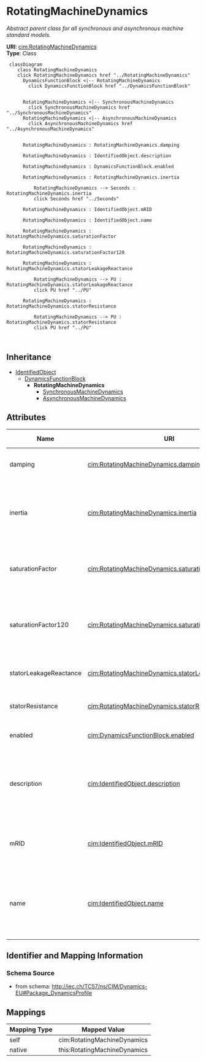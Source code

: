 # RotatingMachineDynamics


_Abstract parent class for all synchronous and asynchronous machine standard models._





**URI**: [cim:RotatingMachineDynamics](http://iec.ch/TC57/CIM100#RotatingMachineDynamics)<br />
**Type**: Class




```mermaid
 classDiagram
    class RotatingMachineDynamics
    click RotatingMachineDynamics href "../RotatingMachineDynamics"
      DynamicsFunctionBlock <|-- RotatingMachineDynamics
        click DynamicsFunctionBlock href "../DynamicsFunctionBlock"
      

      RotatingMachineDynamics <|-- SynchronousMachineDynamics
        click SynchronousMachineDynamics href "../SynchronousMachineDynamics"
      RotatingMachineDynamics <|-- AsynchronousMachineDynamics
        click AsynchronousMachineDynamics href "../AsynchronousMachineDynamics"
      
      
      RotatingMachineDynamics : RotatingMachineDynamics.damping
        
      RotatingMachineDynamics : IdentifiedObject.description
        
      RotatingMachineDynamics : DynamicsFunctionBlock.enabled
        
      RotatingMachineDynamics : RotatingMachineDynamics.inertia
        
          RotatingMachineDynamics --> Seconds : RotatingMachineDynamics.inertia
          click Seconds href "../Seconds"
        
      RotatingMachineDynamics : IdentifiedObject.mRID
        
      RotatingMachineDynamics : IdentifiedObject.name
        
      RotatingMachineDynamics : RotatingMachineDynamics.saturationFactor
        
      RotatingMachineDynamics : RotatingMachineDynamics.saturationFactor120
        
      RotatingMachineDynamics : RotatingMachineDynamics.statorLeakageReactance
        
          RotatingMachineDynamics --> PU : RotatingMachineDynamics.statorLeakageReactance
          click PU href "../PU"
        
      RotatingMachineDynamics : RotatingMachineDynamics.statorResistance
        
          RotatingMachineDynamics --> PU : RotatingMachineDynamics.statorResistance
          click PU href "../PU"
        
      
```





## Inheritance
* [IdentifiedObject](IdentifiedObject.md)
    * [DynamicsFunctionBlock](DynamicsFunctionBlock.md)
        * **RotatingMachineDynamics**
            * [SynchronousMachineDynamics](SynchronousMachineDynamics.md)
            * [AsynchronousMachineDynamics](AsynchronousMachineDynamics.md)



## Attributes


| Name | URI | Cardinality and Range | Description | Inheritance |
| ---  | --- | --- | --- | --- |
| damping | [cim:RotatingMachineDynamics.damping](http://iec.ch/TC57/CIM100#RotatingMachineDynamics.damping) | 1 <br />  float  | Damping torque coefficient (<i>D</i>) (&gt;= 0) | direct |
| inertia | [cim:RotatingMachineDynamics.inertia](http://iec.ch/TC57/CIM100#RotatingMachineDynamics.inertia) | 1 <br />  [Seconds](Seconds.md)  | Inertia constant of generator or motor and mechanical load (<i>H</i>) (&gt; 0... | direct |
| saturationFactor | [cim:RotatingMachineDynamics.saturationFactor](http://iec.ch/TC57/CIM100#RotatingMachineDynamics.saturationFactor) | 0..1 <br />  float  | Saturation factor at rated terminal voltage (<i>S1</i>) (&gt;= 0) | direct |
| saturationFactor120 | [cim:RotatingMachineDynamics.saturationFactor120](http://iec.ch/TC57/CIM100#RotatingMachineDynamics.saturationFactor120) | 0..1 <br />  float  | Saturation factor at 120% of rated terminal voltage (<i>S12</i>) (&gt;= Rotat... | direct |
| statorLeakageReactance | [cim:RotatingMachineDynamics.statorLeakageReactance](http://iec.ch/TC57/CIM100#RotatingMachineDynamics.statorLeakageReactance) | 1 <br />  [PU](PU.md)  | Stator leakage reactance (<i>Xl</i>) (&gt;= 0) | direct |
| statorResistance | [cim:RotatingMachineDynamics.statorResistance](http://iec.ch/TC57/CIM100#RotatingMachineDynamics.statorResistance) | 1 <br />  [PU](PU.md)  | Stator (armature) resistance (<i>Rs</i>) (&gt;= 0) | direct |
| enabled | [cim:DynamicsFunctionBlock.enabled](http://iec.ch/TC57/CIM100#DynamicsFunctionBlock.enabled) | 1 <br />  boolean  | Function block used indicator | [DynamicsFunctionBlock](DynamicsFunctionBlock.md) |
| description | [cim:IdentifiedObject.description](http://iec.ch/TC57/CIM100#IdentifiedObject.description) | 0..1 <br />  string  | The description is a free human readable text describing or naming the object | [IdentifiedObject](IdentifiedObject.md) |
| mRID | [cim:IdentifiedObject.mRID](http://iec.ch/TC57/CIM100#IdentifiedObject.mRID) | 1 <br />  string  | Master resource identifier issued by a model authority | [IdentifiedObject](IdentifiedObject.md) |
| name | [cim:IdentifiedObject.name](http://iec.ch/TC57/CIM100#IdentifiedObject.name) | 0..1 <br />  string  | The name is any free human readable and possibly non unique text naming the o... | [IdentifiedObject](IdentifiedObject.md) |









## Identifier and Mapping Information







### Schema Source


* from schema: http://iec.ch/TC57/ns/CIM/Dynamics-EU#Package_DynamicsProfile





## Mappings

| Mapping Type | Mapped Value |
| ---  | ---  |
| self | cim:RotatingMachineDynamics |
| native | this:RotatingMachineDynamics |




